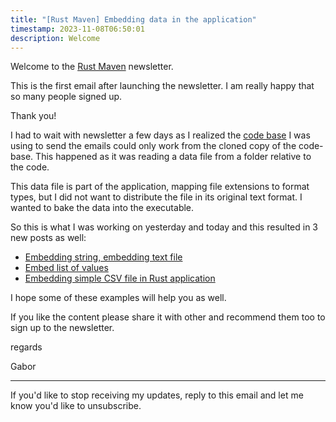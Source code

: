 ```yaml
---
title: "[Rust Maven] Embedding data in the application"
timestamp: 2023-11-08T06:50:01
description: Welcome
---
```


Welcome to the [Rust Maven](https://rust.code-maven.com/) newsletter.

This is the first email after launching the newsletter. I am really happy that so many people signed up.

Thank you!


I had to wait with newsletter a few days as I realized the [code base](https://github.com/szabgab/code-maven.rs) I was using to send the emails
could only work from the cloned copy of the code-base. This happened as it was reading a data file from a folder relative to the code.

This data file is part of the application, mapping file extensions to format types, but I did not want to distribute the file in its original text format.
I wanted to bake the data into the executable.

So this is what I was working on yesterday and today and this resulted in 3 new posts as well:

* [Embedding string, embedding text file](https://rust.code-maven.com/embedding-text-file)
* [Embed list of values](https://rust.code-maven.com/embed-list-of-values)
* [Embedding simple CSV file in Rust application](https://rust.code-maven.com/embedding-simple-csv-file)

I hope some of these examples will help you as well.

If you like the content please share it with other and recommend them too to sign up to the newsletter.

regards

  Gabor

---
If you'd like to stop receiving my updates, reply to this email and let me know you'd like to unsubscribe.


